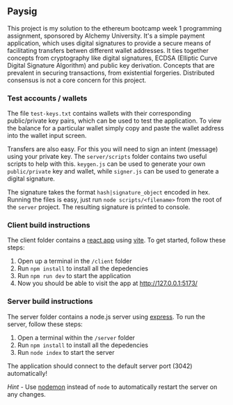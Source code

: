 ## Paysig

This project is my solution to the ethereum bootcamp week 1 programming assignment, sponsored by Alchemy University. It's a simple payment application,
which uses digital signatures to provide a secure means of facilitating transfers betwen different wallet addresses. It ties together concepts from cryptography
like digital signatures, ECDSA (Elliptic Curve Digital Signature Algorithm) and public key derivation. Concepts that are prevalent in securing transactions,
from existential forgeries. Distributed consensus is not a core concern for this project.


### Test accounts / wallets
The file `test-keys.txt` contains wallets with their corresponding public/private key pairs, which can be used to test the application. To
view the balance for a particular wallet simply copy and paste the wallet address into the wallet input screen. 

Transfers are also easy. For this you will need to sign an intent (message) using your private key. The `server/scripts` folder contains two
useful scripts to help with this. `keygen.js` can be used to generate your own `public/private` key and wallet, while `signer.js` can be used
to generate a digital signature.

The signature takes the format `hash|signature_object` encoded in hex. Running the files is easy, just run `node scripts/<filename>` from the
root of the `server` project. The resulting signature is printed to console.
 
### Client build instructions

The client folder contains a [react app](https://reactjs.org/) using [vite](https://vitejs.dev/). To get started, follow these steps:

1. Open up a terminal in the `/client` folder
2. Run `npm install` to install all the depedencies
3. Run `npm run dev` to start the application 
4. Now you should be able to visit the app at http://127.0.0.1:5173/

### Server build instructions

The server folder contains a node.js server using [express](https://expressjs.com/). To run the server, follow these steps:

1. Open a terminal within the `/server` folder 
2. Run `npm install` to install all the depedencies 
3. Run `node index` to start the server 

The application should connect to the default server port (3042) automatically! 

_Hint_ - Use [nodemon](https://www.npmjs.com/package/nodemon) instead of `node` to automatically restart the server on any changes.
